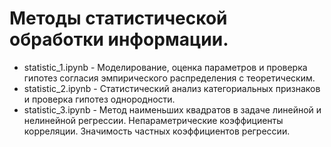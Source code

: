 # Методы статистической обработки информации.
* statistic_1.ipynb - Моделирование, оценка параметров и проверка гипотез согласия эмпирического распределения с теоретическим.
* statistic_2.ipynb - Статистический анализ категориальных признаков и проверка гипотез однородности.
* statistic_3.ipynb - Метод наименьших квадратов в задаче линейной и нелинейной регрессии. Непараметрические коэффициенты корреляции. Значимость частных коэффициентов регрессии.
